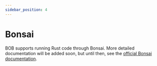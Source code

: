 ```yaml
---
sidebar_position: 4
---
```


# Bonsai

BOB supports running Rust code through Bonsai. More detailed documentation will be added soon, but until then, see the [official Bonsai documentation](https://dev.risczero.com/bonsai/quickstart). 
